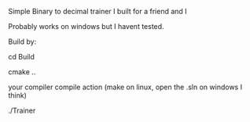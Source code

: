 Simple Binary to decimal trainer I built for a friend and I

Probably works on windows but I havent tested.

Build by:

cd Build

cmake ..

your compiler compile action (make on linux, open the .sln on windows I think)

./Trainer
